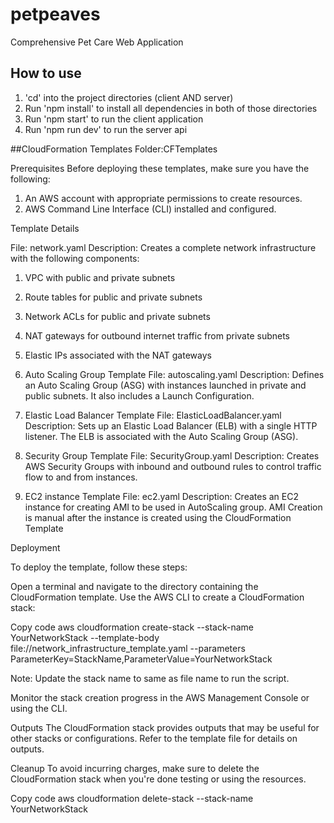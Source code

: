 # petpeaves
Comprehensive Pet Care Web Application

## How to use
1. 'cd' into the project directories (client AND server)
2. Run 'npm install' to install all dependencies in both of those directories
3. Run 'npm start' to run the client application
4. Run 'npm run dev' to run the server api


##CloudFormation Templates
Folder:CFTemplates

Prerequisites
Before deploying these templates, make sure you have the following:

1. An AWS account with appropriate permissions to create resources.
2. AWS Command Line Interface (CLI) installed and configured.

Template Details

File: network.yaml
Description: Creates a complete network infrastructure with the following components:
1. VPC with public and private subnets
2. Route tables for public and private subnets
3. Network ACLs for public and private subnets
4. NAT gateways for outbound internet traffic from private subnets
5. Elastic IPs associated with the NAT gateways

2. Auto Scaling Group Template
File: autoscaling.yaml
Description: Defines an Auto Scaling Group (ASG) with instances launched in private and public subnets. It also includes a Launch Configuration.

3. Elastic Load Balancer Template
File: ElasticLoadBalancer.yaml
Description: Sets up an Elastic Load Balancer (ELB) with a single HTTP listener. The ELB is associated with the Auto Scaling Group (ASG).

4. Security Group Template 
File: SecurityGroup.yaml
Description: Creates AWS Security Groups with inbound and outbound rules to control traffic flow to and from instances.

5. EC2 instance Template
File: ec2.yaml
Description: Creates an EC2 instance for creating AMI to be used in AutoScaling group.
AMI Creation is manual after the instance is created using the CloudFormation Template


Deployment

To deploy the template, follow these steps:

Open a terminal and navigate to the directory containing the CloudFormation template.
Use the AWS CLI to create a CloudFormation stack:

Copy code
aws cloudformation create-stack --stack-name YourNetworkStack --template-body file://network_infrastructure_template.yaml --parameters ParameterKey=StackName,ParameterValue=YourNetworkStack

Note: Update the stack name to same as file name to run the script.

Monitor the stack creation progress in the AWS Management Console or using the CLI.

Outputs
The CloudFormation stack provides outputs that may be useful for other stacks or configurations. Refer to the template file for details on outputs.

Cleanup
To avoid incurring charges, make sure to delete the CloudFormation stack when you're done testing or using the resources.


Copy code
aws cloudformation delete-stack --stack-name YourNetworkStack
